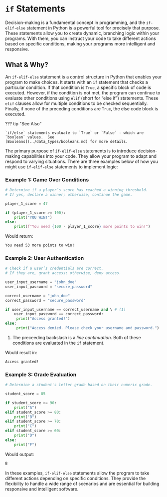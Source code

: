 # `if` Statements

Decision-making is a fundamental concept in programming, and the `if-elif-else` statement in Python
is a powerful tool for precisely that purpose. These statements allow you to create dynamic,
branching logic within your programs. With them, you can instruct your code to take different
actions based on specific conditions, making your programs more intelligent and responsive.

## What & Why?

An `if-elif-else` statement is a control structure in Python that enables your program to make
choices. It starts with an `if` statement that checks a particular condition. If that condition
is `True`, a specific block of code is executed. However, if the condition is not met, the program
can continue to evaluate other conditions using `elif` (short for “else if”) statements. These
`elif` clauses allow for multiple conditions to be checked sequentially. Finally, if none of the
preceding conditions are `True`, the else code block is executed.

??? tip "See Also"

    `if/else` statements evaluate to `True` or `False` - which are `boolean` values.  See
    [Booleans](../data_types/booleans.md) for more details.

The primary purpose of `if-elif-else` statements is to introduce decision-making capabilities
into your code. They allow your program to adapt and respond to varying situations. There are
three examples below of how you might use `if-elif-else` statements to implement logic:

### Example 1: Game Over Conditions

``` python {title="If-Else Statement Use Case: Game Over Conditions" linenums="1"}
# Determine if a player’s score has reached a winning threshold.
# If yes, declare a winner; otherwise, continue the game.

player_1_score = 47

if (player_1_score >= 100):
    print("YOU WIN!")
else:
    print(f"You need {100 - player_1_score} more points to win!")
```
Would return:
``` bash
You need 53 more points to win!
```

### Example 2: User Authentication

``` python {title="If-Else Statement Use Case: User Authentication" linenums="1"}
# Check if a user’s credentials are correct.
# If they are, grant access; otherwise, deny access.

user_input_username = "john_doe"
user_input_password = "secure_password"

correct_username = "john_doe"
correct_password = "secure_password"

if user_input_username == correct_username and \ # (1)
    user_input_password == correct_password:
     print("Access granted!")
else:
     print("Access denied. Please check your username and password.")
```

1. The preceeding backslash is a *line continuation*.   Both of these conditions are evaluated
   in the `if` statement.

Would result in:
``` bash
Access granted!
```

### Example 3: Grade Evaluation
``` python {title="If-Else Statement Use Case: Grade Evaluation" linenums="1"}
# Determine a student's letter grade based on their numeric grade.

student_score = 85

if student_score >= 90:
    print("A")
elif student_score >= 80:
    print("B")
elif student_score >= 70:
    print("C")
elif student_score >= 60:
    print("D")
else:
    print("F")
```

Would output:

``` bash
B
```

In these examples, `if-elif-else` statements allow the program to take different actions depending
on specific conditions. They provide the flexibility to handle a wide range of scenarios and are
essential for building responsive and intelligent software.

